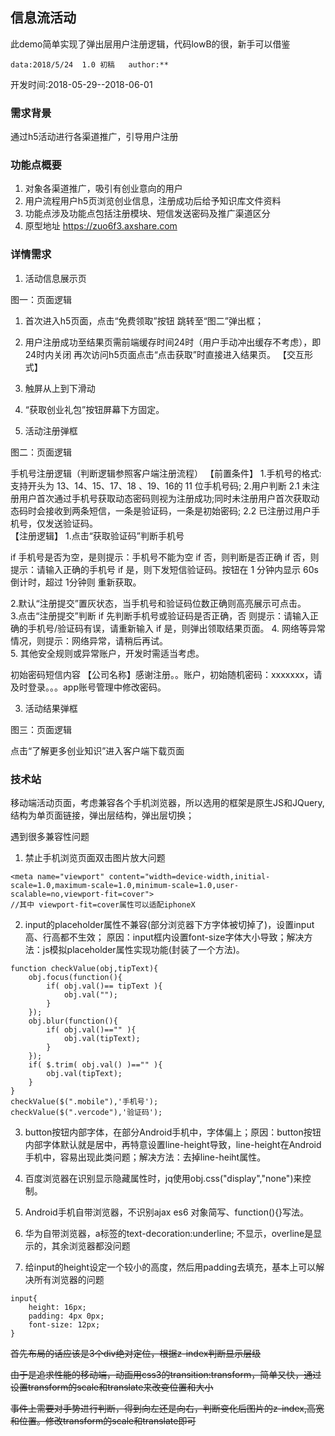 
## 信息流活动

此demo简单实现了弹出层用户注册逻辑，代码lowB的很，新手可以借鉴

```
data:2018/5/24  1.0 初稿   author:**
```

开发时间:2018-05-29--2018-06-01

### 需求背景

通过h5活动进行各渠道推广，引导用户注册

### 功能点概要

1. 对象各渠道推广，吸引有创业意向的用户
2. 用户流程用户h5页浏览创业信息，注册成功后给予知识库文件资料
3. 功能点涉及功能点包括注册模块、短信发送密码及推广渠道区分
4. 原型地址	https://zuo6f3.axshare.com

### 详情需求

1. 活动信息展示页

图一：页面逻辑

1. 首次进入h5页面，点击“免费领取”按钮 跳转至“图二”弹出框；
2. 用户注册成功至结果页需前端缓存时间24时（用户手动冲出缓存不考虑），即24时内关闭 再次访问h5页面点击“点击获取”时直接进入结果页。
【交互形式】
1. 触屏从上到下滑动
2. “获取创业礼包”按钮屏幕下方固定。

2. 活动注册弹框

图二：页面逻辑

手机号注册逻辑（判断逻辑参照客户端注册流程）
【前置条件】
1.手机号的格式:支持开头为 13、14、15、17、18 、19、16的 11 位手机号码;
2.用户判断
  2.1 未注册用户首次通过手机号获取动态密码则视为注册成功;同时未注册用户首次获取动态码时会接收到两条短信，一条是验证码，一条是初始密码;
  2.2 已注册过用户手机号，仅发送验证码。   
【注册逻辑】
1.点击“获取验证码”判断手机号

  if 手机号是否为空，是则提示：手机号不能为空
    if 否，则判断是否正确
        if 否，则提示：请输入正确的手机号
        if 是，则下发短信验证码。按钮在 1 分钟内显示 60s 倒计时，超过 1分钟则 重新获取。

2.默认“注册提交”置灰状态，当手机号和验证码位数正确则高亮展示可点击。   
3.点击“注册提交”判断
  if 先判断手机号或验证码是否正确，否 则提示：请输入正确的手机号/验证码有误，请重新输入
     if 是，则弹出领取结果页面。
4. 网络等异常情况，则提示：网络异常，请稍后再试。    
5. 其他安全规则或异常账户，开发时需适当考虑。

初始密码短信内容
【公司名称】感谢注册。。账户，初始随机密码：xxxxxxx，请及时登录。。。app账号管理中修改密码。

3. 活动结果弹框

图三：页面逻辑

点击“了解更多创业知识”进入客户端下载页面

### 技术站

移动端活动页面，考虑兼容各个手机浏览器，所以选用的框架是原生JS和JQuery,结构为单页面链接，弹出层结构，弹出层切换；

遇到很多兼容性问题

1. 禁止手机浏览页面双击图片放大问题

```
<meta name="viewport" content="width=device-width,initial-scale=1.0,maximum-scale=1.0,minimum-scale=1.0,user-scalable=no,viewport-fit=cover"> 
//其中 viewport-fit=cover属性可以适配iphoneX

```

2. input的placeholder属性不兼容(部分浏览器下方字体被切掉了)，设置input高、行高都不生效； 原因：input框内设置font-size字体大小导致；解决方法：js模拟placeholder属性实现功能(封装了一个方法)。

```
function checkValue(obj,tipText){
    obj.focus(function(){
        if( obj.val()== tipText ){
            obj.val("");
        }
    });
    obj.blur(function(){
        if( obj.val()=="" ){
            obj.val(tipText);
        }
    });
    if( $.trim( obj.val() )=="" ){
        obj.val(tipText);
    }
}
checkValue($(".mobile"),'手机号');
checkValue($(".vercode"),'验证码');
```

3. button按钮内部字体，在部分Android手机中，字体偏上；原因：button按钮内部字体默认就是居中，再特意设置line-height导致，line-height在Android手机中，容易出现此类问题；解决方法：去掉line-heiht属性。

4. 百度浏览器在识别显示隐藏属性时，jq使用obj.css("display","none")来控制。

5. Android手机自带浏览器，不识别ajax es6 对象简写、function(){}写法。

6. 华为自带浏览器，a标签的text-decoration:underline; 不显示，overline是显示的，其余浏览器都没问题

7. 给input的height设定一个较小的高度，然后用padding去填充，基本上可以解决所有浏览器的问题
```
input{
    height: 16px;
    padding: 4px 0px;
    font-size: 12px;
}
```

~~首先布局的话应该是3个div绝对定位，根据z-index判断显示层级~~

~~由于是追求性能的移动端，动画用css3的transition:transform，简单又快，通过设置transform的scale和translate来改变位置和大小~~

~~事件上需要对手势进行判断，得到向左还是向右，判断变化后图片的z-index,高宽和位置。修改transform的scale和translate即可~~